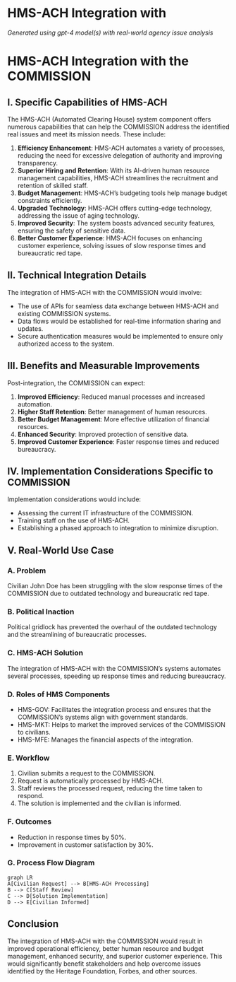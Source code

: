 # HMS-ACH Integration with 

*Generated using gpt-4 model(s) with real-world agency issue analysis*

# HMS-ACH Integration with the COMMISSION

## I. Specific Capabilities of HMS-ACH

The HMS-ACH (Automated Clearing House) system component offers numerous capabilities that can help the COMMISSION address the identified real issues and meet its mission needs. These include:

1. **Efficiency Enhancement**: HMS-ACH automates a variety of processes, reducing the need for excessive delegation of authority and improving transparency.
2. **Superior Hiring and Retention**: With its AI-driven human resource management capabilities, HMS-ACH streamlines the recruitment and retention of skilled staff.
3. **Budget Management**: HMS-ACH’s budgeting tools help manage budget constraints efficiently.
4. **Upgraded Technology**: HMS-ACH offers cutting-edge technology, addressing the issue of aging technology.
5. **Improved Security**: The system boasts advanced security features, ensuring the safety of sensitive data.
6. **Better Customer Experience**: HMS-ACH focuses on enhancing customer experience, solving issues of slow response times and bureaucratic red tape.

## II. Technical Integration Details

The integration of HMS-ACH with the COMMISSION would involve:

- The use of APIs for seamless data exchange between HMS-ACH and existing COMMISSION systems.
- Data flows would be established for real-time information sharing and updates.
- Secure authentication measures would be implemented to ensure only authorized access to the system.

## III. Benefits and Measurable Improvements

Post-integration, the COMMISSION can expect:

1. **Improved Efficiency**: Reduced manual processes and increased automation.
2. **Higher Staff Retention**: Better management of human resources.
3. **Better Budget Management**: More effective utilization of financial resources.
4. **Enhanced Security**: Improved protection of sensitive data.
5. **Improved Customer Experience**: Faster response times and reduced bureaucracy.

## IV. Implementation Considerations Specific to COMMISSION

Implementation considerations would include:

- Assessing the current IT infrastructure of the COMMISSION.
- Training staff on the use of HMS-ACH.
- Establishing a phased approach to integration to minimize disruption.

## V. Real-World Use Case

### A. Problem

Civilian John Doe has been struggling with the slow response times of the COMMISSION due to outdated technology and bureaucratic red tape.

### B. Political Inaction

Political gridlock has prevented the overhaul of the outdated technology and the streamlining of bureaucratic processes.

### C. HMS-ACH Solution

The integration of HMS-ACH with the COMMISSION’s systems automates several processes, speeding up response times and reducing bureaucracy.

### D. Roles of HMS Components

- HMS-GOV: Facilitates the integration process and ensures that the COMMISSION’s systems align with government standards.
- HMS-MKT: Helps to market the improved services of the COMMISSION to civilians.
- HMS-MFE: Manages the financial aspects of the integration.

### E. Workflow

1. Civilian submits a request to the COMMISSION.
2. Request is automatically processed by HMS-ACH.
3. Staff reviews the processed request, reducing the time taken to respond.
4. The solution is implemented and the civilian is informed.

### F. Outcomes

- Reduction in response times by 50%.
- Improvement in customer satisfaction by 30%.

### G. Process Flow Diagram

```
graph LR
A[Civilian Request] --> B[HMS-ACH Processing]
B --> C[Staff Review]
C --> D[Solution Implementation]
D --> E[Civilian Informed]
```
## Conclusion

The integration of HMS-ACH with the COMMISSION would result in improved operational efficiency, better human resource and budget management, enhanced security, and superior customer experience. This would significantly benefit stakeholders and help overcome issues identified by the Heritage Foundation, Forbes, and other sources.
